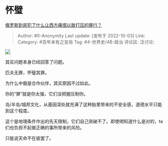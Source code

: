 # 怀璧
[俄罗斯到底犯了什么让西方痛恨以致打压的罪行？](https://www.zhihu.com/question/557253734/answer/2699618396)

> Author: #0-Anonymity
> Last update: [发布于 2022-10-03]
> Link:
> Category: #百年未有之变局
> Tag: #4-世界史/4B-政治
> 评论区:
> 泛讨论:

![](https://pica.zhimg.com/50/v2-c8d9b76fd8ec54193c3ee462e397f258_720w.jpg?source=1940ef5c)

其实问题本身已经回答了问题。

匹夫无罪，怀璧其罪。

为什么中俄是合作伙伴，其实原因不过如此。

你的“罪”就是你太强，它们没把握压制你。

岛/半岛/城邦文化，从基因深处就充满了这种胎里带来的不安全感，道德水平只能到这个程度。

这个是地理条件作出的先天限制，它们自己突破不了。即使明知道什么是对的，ta们也负担不起做正确的事所带来的风险。

只能说天命不在彼罢了。
